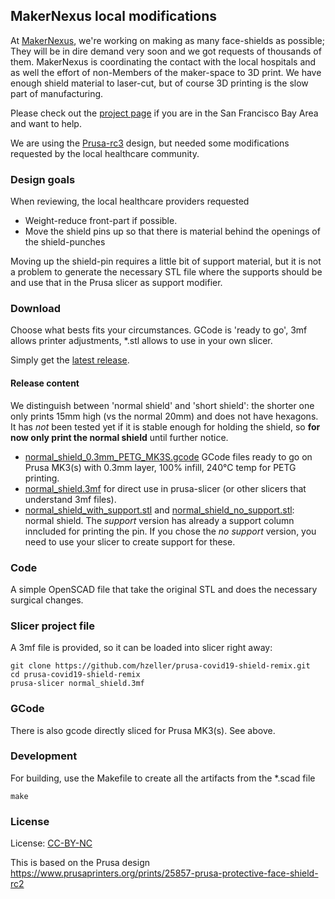 MakerNexus local modifications
------------------------------

At [MakerNexus], we're working on making as many face-shields as possible;
They will be in dire demand very soon and we got requests of thousands of them.
MakerNexus is coordinating the contact with the local hospitals and
as well the effort of non-Members of the maker-space to 3D print. We
have enough shield material to laser-cut, but of course 3D printing is the
slow part of manufacturing.

Please check out the [project page] if you are in the San Francisco
Bay Area and want to help.

We are using the [Prusa-rc3] design, but needed some modifications requested
by the local healthcare community.

### Design goals

When reviewing, the local healthcare providers requested

   * Weight-reduce front-part if possible.
   * Move the shield pins up so that there is material behind the openings
     of the shield-punches

Moving up the shield-pin requires a little bit of support material, but it
is not a problem to generate the necessary STL file where the supports should
be and use that in the Prusa slicer as support modifier.

### Download

Choose what bests fits your circumstances. GCode is 'ready to go', 3mf allows
printer adjustments, *.stl allows to use in your own slicer.

Simply get the [latest release](https://github.com/hzeller/prusa-covid19-shield-remix/releases).

#### Release content

We distinguish between 'normal shield' and 'short shield': the shorter one
only prints 15mm high (vs the normal 20mm) and does not have hexagons. It has
*not* been tested yet if it is stable enough for holding the shield, so **for
now only print the normal shield** until further notice.

 * [normal_shield_0.3mm_PETG_MK3S.gcode](./fab/normal_shield_0.3mm_PETG_MK3S.gcode)
   GCode files ready to go on Prusa MK3(s) with
   0.3mm layer, 100% infill, 240°C temp for PETG printing.
 * [normal_shield.3mf](./normal_shield.3mf) for direct use in prusa-slicer
   (or other slicers that understand 3mf files).
 * [normal_shield_with_support.stl](./fab/normal_shield_with_support.stl) and
   [normal_shield_no_support.stl](./fab/normal_shield_no_support.stl): normal
   shield. The *support* version has already a support column inncluded
   for printing the pin. If you chose the *no support* version, you need
   to use your slicer to create support for these.

### Code

A simple OpenSCAD file that take the original STL and does the necessary
surgical changes.

### Slicer project file
A 3mf file is provided, so it can be loaded into slicer right away:

```
git clone https://github.com/hzeller/prusa-covid19-shield-remix.git
cd prusa-covid19-shield-remix
prusa-slicer normal_shield.3mf
```

### GCode
There is also gcode directly sliced for Prusa MK3(s). See above.

### Development

For building, use the Makefile to create all the artifacts from the *.scad
file

```
make
```

### License

License: [CC-BY-NC]

This is based on the Prusa design
https://www.prusaprinters.org/prints/25857-prusa-protective-face-shield-rc2

[MakerNexus]: https://www.makernexus.com/
[prusa-rc3]: https://www.prusaprinters.org/prints/25857-prusa-protective-face-shield-rc3
[CC-BY-NC]: https://creativecommons.org/licenses/by-nc/4.0/
[project page]: http://makernexuswiki.com/index.php?title=3D_printed_face_shields
[prusa-slicer]: https://www.prusa3d.com/prusaslicer/
